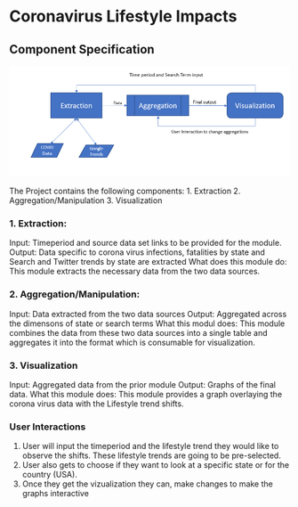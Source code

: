 # Coronavirus Lifestyle Impacts

## Component Specification

![](Project.png)

The Project contains the following components:
    1. Extraction
    2. Aggregation/Manipulation
    3. Visualization
    
###  1. Extraction:
Input: Timeperiod and source data set links to be provided for the module.
Output: Data specific to corona virus infections, fatalities by state and Search and Twitter trends by state are extracted
What does this module do: This module extracts the necessary data from the two data sources.

### 2. Aggregation/Manipulation:
Input: Data extracted from the two data sources
Output: Aggregated across the dimensons of state or search terms 
What this modul does: This module combines the data from these two data sources into a single table and aggregates it into the format which is consumable for visualization.

### 3. Visualization
Input: Aggregated data from the prior module
Output: Graphs of the final data.
What this module does: This module provides a graph overlaying the corona virus data with the Lifestyle trend shifts.


### User Interactions
1. User will input the timeperiod and the lifestyle trend they would like to observe the shifts. These lifestyle trends are going to be pre-selected.
2. User also gets to choose if they want to look at a specific state or for the country (USA).
3. Once they get the vizualization they can, make changes to make the graphs interactive
